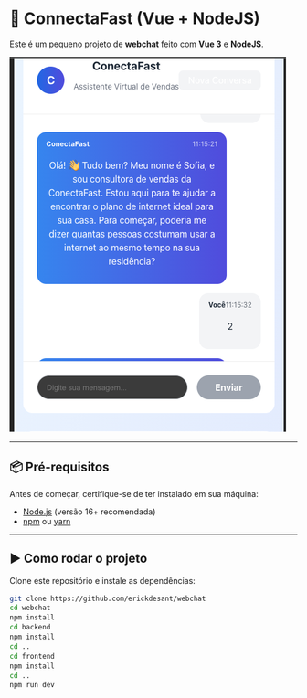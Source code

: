 # 💬 ConnectaFast (Vue + NodeJS)

Este é um pequeno projeto de **webchat** feito com **Vue 3** e **NodeJS**.  

![App Screenshot](screenshot.png)

---

## 📦 Pré-requisitos

Antes de começar, certifique-se de ter instalado em sua máquina:

- [Node.js](https://nodejs.org/) (versão 16+ recomendada)
- [npm](https://www.npmjs.com/) ou [yarn](https://yarnpkg.com/)

---

## ▶️ Como rodar o projeto

Clone este repositório e instale as dependências:

```bash
git clone https://github.com/erickdesant/webchat
cd webchat
npm install
cd backend
npm install
cd ..
cd frontend
npm install
cd ..
npm run dev





